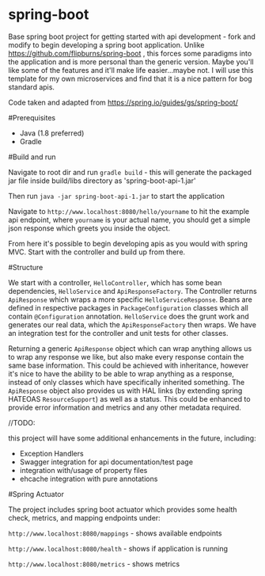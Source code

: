 # spring-boot
Base spring boot project for getting started with api development - fork and modify to begin developing a spring boot application. Unlike https://github.com/flipburns/spring-boot , this forces some paradigms into the application and is more personal than the generic version. Maybe you'll like some of the features and it'll make life easier...maybe not. I will use this template for my own microservices and find that it is a nice pattern for bog standard apis.

Code taken and adapted from https://spring.io/guides/gs/spring-boot/

#Prerequisites

- Java (1.8 preferred)
- Gradle

#Build and run

Navigate to root dir and run `gradle build` - this will generate the packaged jar file inside build/libs directory as 'spring-boot-api-1.jar'

Then run `java -jar spring-boot-api-1.jar` to start the application

Navigate to `http://www.localhost:8080/hello/yourname` to hit the example api endpoint, where `yourname` is your actual name, you should get a simple json response which greets you inside the object.

From here it's possible to begin developing apis as you would with spring MVC. Start with the controller and build up from there. 

#Structure

We start with a controller, `HelloController`, which has some bean dependencies, `HelloService` and `ApiResponseFactory`. The Controller returns `ApiResponse` which wraps a more specific `HelloServiceResponse`. Beans are defined in respective packages in `PackageConfiguration` classes which all contain `@Configuration` annotation. `HelloService` does the grunt work and generates our real data, which the `ApiResponseFactory` then wraps. We have an integration test for the controller and unit tests for other classes. 

Returning a generic `ApiResponse` object which can wrap anything allows us to wrap any response we like, but also make every response contain the same base information. This could be achieved with inheritance, however it's nice to have the ability to be able to wrap anything as a response, instead of only classes which have specifically inherited something. The `ApiResponse` object also provides us with HAL links (by extending spring HATEOAS `ResourceSupport`) as well as a status. This could be enhanced to provide error information and metrics and any other metadata required.

//TODO:

this project will have some additional enhancements in the future, including:

- Exception Handlers
- Swagger integration for api documentation/test page
- integration with/usage of property files
- ehcache integration with pure annotations

#Spring Actuator

The project includes spring boot actuator which provides some health check, metrics, and mapping endpoints under:

`http://www.localhost:8080/mappings` - shows available endpoints

`http://www.localhost:8080/health` - shows if application is running

`http://www.localhost:8080/metrics` - shows metrics

